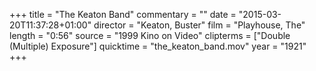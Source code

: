 +++
title = "The Keaton Band"
commentary = ""
date = "2015-03-20T11:37:28+01:00"
director = "Keaton, Buster"
film = "Playhouse, The"
length = "0:56"
source = "1999 Kino on Video"
clipterms = ["Double (Multiple) Exposure"]
quicktime = "the_keaton_band.mov"
year = "1921"
+++